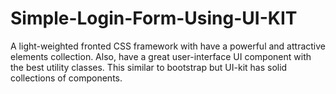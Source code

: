 # Simple-Login-Form-Using-UI-KIT
A light-weighted fronted CSS framework with have a powerful and attractive elements collection. Also, have a great user-interface UI component with the best utility classes. This similar to bootstrap but UI-kit has solid collections of components.
